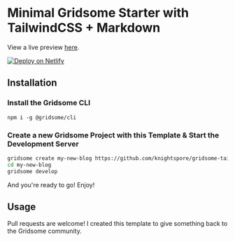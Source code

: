 # Minimal Gridsome Starter with TailwindCSS + Markdown

View a live preview [here](https://gridsome-tailwind-markdown-starter.netlify.app/).

[![Deploy on Netlify](https://www.netlify.com/img/deploy/button.svg)](https://app.netlify.com/start/deploy?repository=https://github.com/knightspore/gridsome-tailwindcss-markdown-starter)

## Installation

### Install the Gridsome CLI

`npm i -g @gridsome/cli`

### Create a new Gridsome Project with this Template & Start the Development Server

```bash
gridsome create my-new-blog https://github.com/knightspore/gridsome-tailwindcss-markdown-starter
cd my-new-blog
gridsome develop
```

And you're ready to go! Enjoy! 

## Usage

Pull requests are welcome! I created this template to give something back to the Gridsome community.


